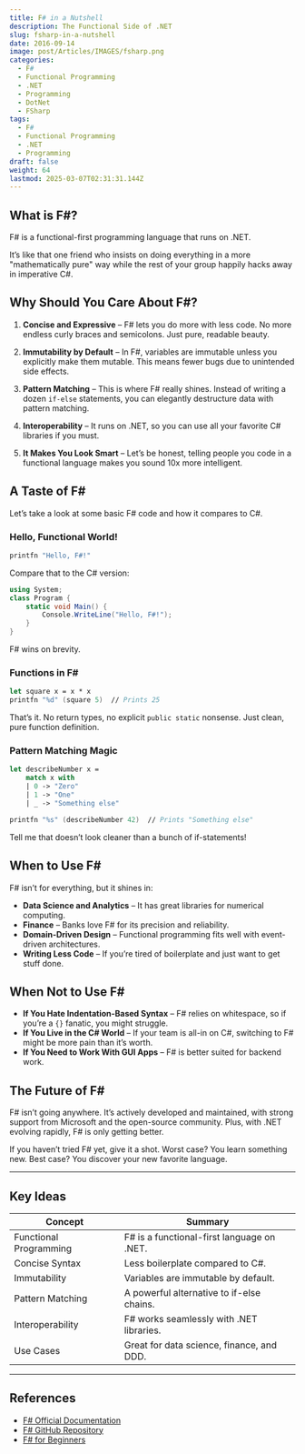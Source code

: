 ```yaml
---
title: F# in a Nutshell
description: The Functional Side of .NET
slug: fsharp-in-a-nutshell
date: 2016-09-14
image: post/Articles/IMAGES/fsharp.png
categories:
  - F#
  - Functional Programming
  - .NET
  - Programming
  - DotNet
  - FSharp
tags:
  - F#
  - Functional Programming
  - .NET
  - Programming
draft: false
weight: 64
lastmod: 2025-03-07T02:31:31.144Z
---
```

<!-- # F# in a Nutshell: The Functional Side of .NET

Ah, F#. The quirky, functional cousin in the .NET family. If C# is the popular kid that everyone wants to be, and VB.NET is the old grandpa that refuses to retire, then F# is the eccentric genius who codes in a dark corner, sipping on some obscure artisan coffee. -->

## What is F#?

F# is a functional-first programming language that runs on .NET.

It’s like that one friend who insists on doing everything in a more "mathematically pure" way while the rest of your group happily hacks away in imperative C#.

<!-- 
But don’t be fooled—F# isn’t just for academia. It’s fast, powerful, and great for things like data science, financial modeling, and domain-driven design. Basically, if you like clean, concise code and hate unnecessary boilerplate, F# might be your new best friend. -->

## Why Should You Care About F#?

1. **Concise and Expressive** – F# lets you do more with less code. No more endless curly braces and semicolons. Just pure, readable beauty.

2. **Immutability by Default** – In F#, variables are immutable unless you explicitly make them mutable. This means fewer bugs due to unintended side effects.

3. **Pattern Matching** – This is where F# really shines. Instead of writing a dozen `if-else` statements, you can elegantly destructure data with pattern matching.

4. **Interoperability** – It runs on .NET, so you can use all your favorite C# libraries if you must.

5. **It Makes You Look Smart** – Let’s be honest, telling people you code in a functional language makes you sound 10x more intelligent.

## A Taste of F\#

Let’s take a look at some basic F# code and how it compares to C#.

### Hello, Functional World!

```fsharp
printfn "Hello, F#!"
```

Compare that to the C# version:

```csharp
using System;
class Program {
    static void Main() {
        Console.WriteLine("Hello, F#!");
    }
}
```

F# wins on brevity.

### Functions in F\#

```fsharp
let square x = x * x
printfn "%d" (square 5)  // Prints 25
```

That’s it. No return types, no explicit `public static` nonsense. Just clean, pure function definition.

### Pattern Matching Magic

```fsharp
let describeNumber x =
    match x with
    | 0 -> "Zero"
    | 1 -> "One"
    | _ -> "Something else"

printfn "%s" (describeNumber 42)  // Prints "Something else"
```

Tell me that doesn’t look cleaner than a bunch of if-statements!

## When to Use F\#

F# isn’t for everything, but it shines in:

* **Data Science and Analytics** – It has great libraries for numerical computing.
* **Finance** – Banks love F# for its precision and reliability.
* **Domain-Driven Design** – Functional programming fits well with event-driven architectures.
* **Writing Less Code** – If you’re tired of boilerplate and just want to get stuff done.

## When Not to Use F\#

* **If You Hate Indentation-Based Syntax** – F# relies on whitespace, so if you’re a `{}` fanatic, you might struggle.
* **If You Live in the C# World** – If your team is all-in on C#, switching to F# might be more pain than it’s worth.
* **If You Need to Work With GUI Apps** – F# is better suited for backend work.

## The Future of F\#

F# isn’t going anywhere. It’s actively developed and maintained, with strong support from Microsoft and the open-source community. Plus, with .NET evolving rapidly, F# is only getting better.

If you haven’t tried F# yet, give it a shot. Worst case? You learn something new. Best case? You discover your new favorite language.

***

## Key Ideas

| Concept                | Summary                                    |
| ---------------------- | ------------------------------------------ |
| Functional Programming | F# is a functional-first language on .NET. |
| Concise Syntax         | Less boilerplate compared to C#.           |
| Immutability           | Variables are immutable by default.        |
| Pattern Matching       | A powerful alternative to if-else chains.  |
| Interoperability       | F# works seamlessly with .NET libraries.   |
| Use Cases              | Great for data science, finance, and DDD.  |

***

## References

* [F# Official Documentation](https://learn.microsoft.com/en-us/dotnet/fsharp/)
* [F# GitHub Repository](https://github.com/dotnet/fsharp)
* [F# for Beginners](https://fsharpforfunandprofit.com/)
